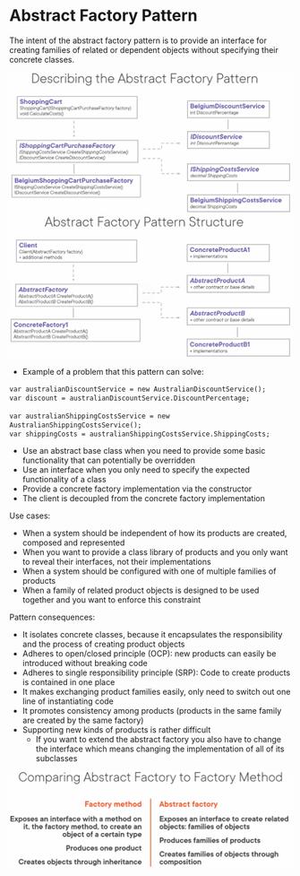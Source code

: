 ﻿# Abstract Factory Pattern
The intent of the abstract factory pattern is to provide an interface for creating families of related or dependent objects without specifying their concrete classes.

![](AbstractFactory.png)
![](AbstractFactoryStructure.png)

- Example of a problem that this pattern can solve:
````
var australianDiscountService = new AustralianDiscountService();
var discount = australianDiscountService.DiscountPercentage;

var australianShippingCostsService = new AustralianShippingCostsService();
var shippingCosts = australianShippingCostsService.ShippingCosts;
````
- Use an abstract base class when you need to provide some basic functionality that can potentially be overridden
- Use an interface when you only need to specify the expected functionality of a class
- Provide a concrete factory implementation via the constructor
- The client is decoupled from the concrete factory implementation

Use cases:
- When a system should be independent of how its products are created, composed and represented
- When you want to provide a class library of products and you only want to reveal their interfaces, not their implementations
- When a system should be configured with one of multiple families of products
- When a family of related product objects is designed to be used together and you want to enforce this constraint

Pattern consequences:
- It isolates concrete classes, because it encapsulates the responsibility and the process of creating product objects
- Adheres to open/closed principle (OCP): new products can easily be introduced without breaking code
- Adheres to single responsibility principle (SRP): Code to create products is contained in one place
- It makes exchanging product families easily, only need to switch out one line of instantiating code
- It promotes consistency among products (products in the same family are created by the same factory)
- Supporting new kinds of products is rather difficult
  - If you want to extend the abstract factory you also have to change the interface which means changing the implementation of all of its subclasses
 
![](AbstractFactoryVsFactoryMethod.png)